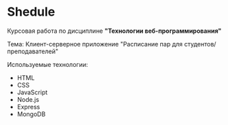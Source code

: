 # Shedule 

Курсовая работа по дисциплине **"Технологии веб-программирования"**

Тема: Клиент-серверное приложение "Расписание пар для студентов/преподавателей"

Используемые технологии: 
* HTML
* CSS 
* JavaScript
* Node.js
* Express
* MongoDB

